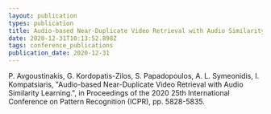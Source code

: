 ```yaml
---
layout: publication
types: publication
title: Audio-based Near-Duplicate Video Retrieval with Audio Similarity Learning
date: 2020-12-31T10:13:52.898Z
tags: conference_publications
publication_date: 2020-12-31
---
```

P. Avgoustinakis, G. Kordopatis-Zilos, S. Papadopoulos, A. L. Symeonidis, I. Kompatsiaris, "Audio-based Near-Duplicate Video Retrieval with Audio Similarity Learning.", in Proceedings of the 2020 25th International Conference on Pattern Recognition (ICPR), pp. 5828-5835.